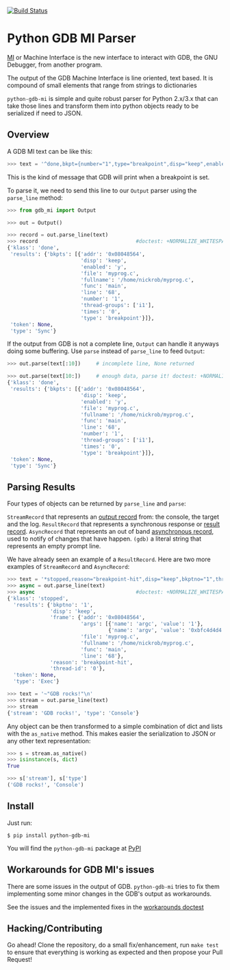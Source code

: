 [![Build Status](https://travis-ci.org/hydra-dbg/python-gdb-mi.svg?branch=master)](https://travis-ci.org/hydra-dbg/python-gdb-mi)

# Python GDB MI Parser

[MI](https://sourceware.org/gdb/onlinedocs/gdb/GDB_002fMI.html) or 
Machine Interface is the new interface to interact with GDB, the GNU Debugger,
from another program.

The output of the GDB Machine Interface is line oriented, text based.
It is compound of small elements that range from strings to dictionaries

`python-gdb-mi` is simple and quite robust parser for Python 2.x/3.x that can 
take those lines and transform them into python objects ready to be serialized
if need to JSON.

## Overview

A GDB MI text can be like this:

```python
>>> text = '^done,bkpt={number="1",type="breakpoint",disp="keep",enabled="y",addr="0x08048564",func="main",file="myprog.c",fullname="/home/nickrob/myprog.c",line="68",thread-groups=["i1"],times="0"}\n'

```

This is the kind of message that GDB will print when a breakpoint is set.

To parse it, we need to send this line to our `Output` parser using the 
`parse_line` method:

```python
>>> from gdb_mi import Output

>>> out = Output()

>>> record = out.parse_line(text)
>>> record                                #doctest: +NORMALIZE_WHITESPACE
{'klass': 'done',
 'results': {'bkpts': [{'addr': '0x08048564',
                        'disp': 'keep',
                        'enabled': 'y',
                        'file': 'myprog.c',
                        'fullname': '/home/nickrob/myprog.c',
                        'func': 'main',
                        'line': '68',
                        'number': '1',
                        'thread-groups': ['i1'],
                        'times': '0',
                        'type': 'breakpoint'}]},
 'token': None,
 'type': 'Sync'}

```

If the output from GDB is not a complete line, `Output` can handle it anyways
doing some buffering. Use `parse` instead of `parse_line` to feed `Output`:

```python
>>> out.parse(text[:10])     # incomplete line, None returned

>>> out.parse(text[10:])     # enough data, parse it! doctest: +NORMALIZE_WHITESPACE
{'klass': 'done',
 'results': {'bkpts': [{'addr': '0x08048564',
                        'disp': 'keep',
                        'enabled': 'y',
                        'file': 'myprog.c',
                        'fullname': '/home/nickrob/myprog.c',
                        'func': 'main',
                        'line': '68',
                        'number': '1',
                        'thread-groups': ['i1'],
                        'times': '0',
                        'type': 'breakpoint'}]},
 'token': None,
 'type': 'Sync'}

```

## Parsing Results

Four types of objects can be returned by `parse_line` and `parse`:

  `StreamRecord`    that represents an [output record](https://sourceware.org/gdb/onlinedocs/gdb/GDB_002fMI-Stream-Records.html#GDB_002fMI-Stream-Records) from: the console, 
                    the target and the log.
  `ResultRecord`    that represents a synchronous response or [result record](https://sourceware.org/gdb/onlinedocs/gdb/GDB_002fMI-Result-Records.html#GDB_002fMI-Result-Records).
  `AsyncRecord`     that represents an out of band [asynchronous record](https://sourceware.org/gdb/onlinedocs/gdb/GDB_002fMI-Async-Records.html#GDB_002fMI-Async-Records), 
                    used to notify of changes that have happen.
  `(gdb)`           a literal string that represents an empty prompt line.

We have already seen an example of a `ResultRecord`. Here are two more examples
of `StreamRecord` and `AsyncRecord`:

```python
>>> text = '*stopped,reason="breakpoint-hit",disp="keep",bkptno="1",thread-id="0",frame={addr="0x08048564",func="main",args=[{name="argc",value="1"},{name="argv",value="0xbfc4d4d4"}],file="myprog.c",fullname="/home/nickrob/myprog.c",line="68"}\n'
>>> async = out.parse_line(text)
>>> async                                 #doctest: +NORMALIZE_WHITESPACE
{'klass': 'stopped',
  'results': {'bkptno': '1',
              'disp': 'keep',
              'frame': {'addr': '0x08048564',
                        'args': [{'name': 'argc', 'value': '1'},
                                 {'name': 'argv', 'value': '0xbfc4d4d4'}],
                        'file': 'myprog.c',
                        'fullname': '/home/nickrob/myprog.c',
                        'func': 'main',
                        'line': '68'},
              'reason': 'breakpoint-hit',
              'thread-id': '0'},
  'token': None,
  'type': 'Exec'}

>>> text = '~"GDB rocks!"\n'
>>> stream = out.parse_line(text)
>>> stream
{'stream': 'GDB rocks!', 'type': 'Console'}

```
   
Any object can be then transformed to a simple combination of dict and lists
with the `as_native` method. This makes easier the serialization to JSON or any
other text representation:

```python
>>> s = stream.as_native()
>>> isinstance(s, dict)
True

>>> s['stream'], s['type']
('GDB rocks!', 'Console')

```

## Install

Just run:

```
$ pip install python-gdb-mi

```

You will find the `python-gdb-mi` package at [PyPI](https://pypi.python.org/pypi/python-gdb-mi)

## Workarounds for GDB MI's issues

There are some issues in the output of GDB. `python-gdb-mi` tries to fix
them implementing some minor changes in the GDB's output as workarounds.

See the issues and the implemented fixes in the [workarounds doctest](regress/workarounds.rst)

## Hacking/Contributing

Go ahead! Clone the repository, do a small fix/enhancement, run `make test` to
ensure that everything is working as expected and then propose your Pull Request!



